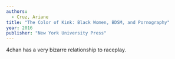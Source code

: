 ```yaml
---
authors:
  - Cruz, Ariane
title: "The Color of Kink: Black Women, BDSM, and Pornography"
year: 2016
publisher: "New York University Press"
---
```


4chan has a very bizarre relationship to raceplay.
